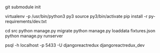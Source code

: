 git submodule init

virtualenv -p /usr/bin/python3 py3
source py3/bin/activate
pip install -r py-requirements/dev.txt

cd src
python manage.py migrate
python manage.py loaddata fixtures.json
python manage.py runserver

psql -h localhost -p 5433 -U djangoreactredux djangoreactredux_dev
